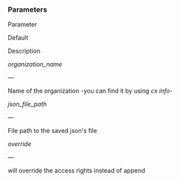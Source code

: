 <!-- post: -->


### Parameters



    

        

            
Parameter

            
Default

            
Description

        

    

    

        

            
_organization_name_

            
&mdash;

            
Name of the organization -you can find it by using _cx info_-

        

        
 
            
_json_file_path_

            
&mdash;

            
File path to the saved json's file

        

        
 
            
_override_

            
&mdash;

            
will override the access rights instead of append

        

    




